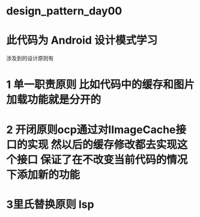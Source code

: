 # design_pattern_day00

#  此代码为 Android 设计模式学习
涉及到的设计原则有

# 1 单一职责原则 比如代码中的缓存和图片加载功能就是分开的

# 2 开闭原则ocp通过对IImageCache接口的实现 然以后的缓存修改都去实现这个接口 保证了在不改变当前代码的情况下添加新的功能


# 3里氏替换原则 lsp

